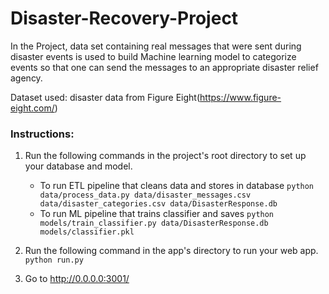 # Disaster-Recovery-Project

In the Project, data set containing real messages that were sent during disaster events is used to build Machine learning model to categorize events so that one can send the messages to an appropriate disaster relief agency.

Dataset used: disaster data from Figure Eight(https://www.figure-eight.com/)



### Instructions:
1. Run the following commands in the project's root directory to set up your database and model.

    - To run ETL pipeline that cleans data and stores in database
        `python data/process_data.py data/disaster_messages.csv data/disaster_categories.csv data/DisasterResponse.db`
    - To run ML pipeline that trains classifier and saves
        `python models/train_classifier.py data/DisasterResponse.db models/classifier.pkl`


2. Run the following command in the app's directory to run your web app.
    `python run.py`

3. Go to http://0.0.0.0:3001/
